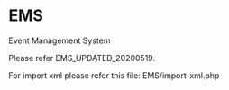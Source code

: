 # EMS
Event Management System

Please refer EMS_UPDATED_20200519.

For import xml please refer this file:
EMS/import-xml.php
